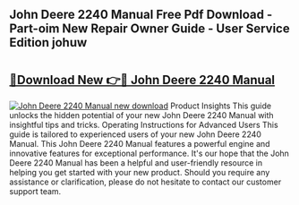 ## John Deere 2240 Manual Free Pdf Download - Part-oim New Repair Owner Guide - User Service Edition johuw

# <h2><a href="http://bc90003.oget.top/?id=John+Deere+2240+Manual">🔗Download New 👉🔴 John Deere 2240 Manual</a></h2>

[![John Deere 2240 Manual new download](https://i.imgur.com/5g1atiW.png)](http://bc90003.oget.top/?id=John+Deere+2240+Manual)
Product Insights This guide unlocks the hidden potential of your new John Deere 2240 Manual with insightful tips and tricks. Operating Instructions for Advanced Users This guide is tailored to experienced users of your new John Deere 2240 Manual. This John Deere 2240 Manual features a powerful engine and innovative features for exceptional performance. It's our hope that the John Deere 2240 Manual has been a helpful and user-friendly resource in helping you get started with your new product. Should you require any assistance or clarification, please do not hesitate to contact our customer support team.
